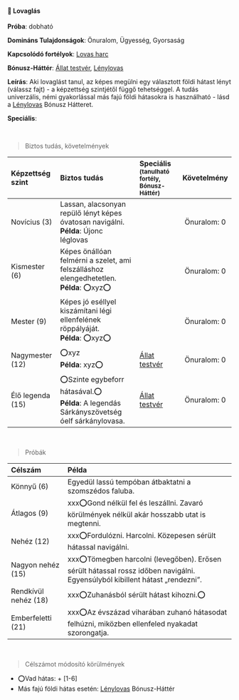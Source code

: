 #### 🔵 Lovaglás

**Próba**: dobható

**Domináns Tulajdonságok**: Önuralom, Ügyesség, Gyorsaság

**Kapcsolódó fortélyok**: [Lovas harc](../fortelyok.harci/lovas_harc.md)

**Bónusz-Háttér**: [Állat testvér](../042_bonusz_hatterek.md#-%C3%A1llat-testv%C3%A9r), [Lénylovas](../042_bonusz_hatterek.md#-l%C3%A9nylovas-faj-neve)

**Leírás**:  Aki lovaglást tanul, az képes megülni egy választott földi hátast lényt (válassz fajt) - a képzettség szintjétől függő tehetséggel. A tudás univerzális, némi gyakorlással más fajú földi hátasokra is használható - lásd a [Lénylovas](../042_bonusz_hatterek.md#-l%C3%A9nylovas-faj-neve) Bónusz Hátteret.

**Speciális**: 

<br />

> Biztos tudás, követelmények

| Képzettség szint | Biztos tudás                                                                                    | Speciális <br /><sub>(tanulható fortély, Bónusz-Háttér)</sub>       |   Követelmény    |
|:---------------- |:----------------------------------------------------------------------------------------------- |:------------------------------------------------------------------- |:----------------:|
| Novícius (3)     | Lassan, alacsonyan repülő lényt képes óvatosan navigálni.<br />**Példa**: Újonc léglovas        |                                                                     | Önuralom:&nbsp;0 |
| Kismester (6)    | Képes önállóan felmérni a szelet, ami felszálláshoz elengedhetetlen.<br />**Példa**: ⭕xyz⭕    |                                                                     | Önuralom:&nbsp;0 |
| Mester (9)       | Képes jó eséllyel kiszámítani légi ellenfelének röppályáját.<br />**Példa**: ⭕xyz⭕            |                                                                     | Önuralom:&nbsp;0 |
| Nagymester (12)  | ⭕xyz <br /> **Példa**: xyz⭕                                                                   | [Állat testvér](../042_bonusz_hatterek.md#-%C3%A1llat-testv%C3%A9r) | Önuralom:&nbsp;0 |
| Élő legenda (15) | ⭕Szinte egybeforr hátasával.⭕<br />**Példa**: A legendás Sárkányszövetség óelf sárkánylovasa. | [Állat testvér](../042_bonusz_hatterek.md#-%C3%A1llat-testv%C3%A9r) | Önuralom:&nbsp;0 |

<br />

> Próbák

| Célszám | Példa  |
| :----------- | :----------- |
| Könnyű       (6)  | Egyedül lassú tempóban átbaktatni a szomszédos faluba. |
| Átlagos      (9)  |     xxx⭕Gond nélkül fel és leszállni. Zavaró körülmények nélkül akár hosszabb utat is megtenni. |
| Nehéz        (12) |     xxx⭕Fordulózni. Harcolni. Közepesen sérült hátassal navigálni. |
| Nagyon nehéz (15) |     xxx⭕Tömegben harcolni (levegőben). Erősen sérült hátassal rossz időben navigálni. Egyensúlyból kibillent hátast „rendezni”. |
| Rendkívül nehéz (18) |  xxx⭕Zuhanásból sérült hátast kihozni.⭕ |
| Emberfeletti (21) |     xxx⭕Az évszázad viharában zuhanó hátasodat felhúzni, miközben ellenfeled nyakadat szorongatja. |

<br />

> Célszámot módosító körülmények

- ⭕Vad hátas: + [1-6]
- Más fajú földi hátas esetén: [Lénylovas](../042_bonusz_hatterek.md#-l%C3%A9nylovas-faj-neve) Bónusz-Háttér
